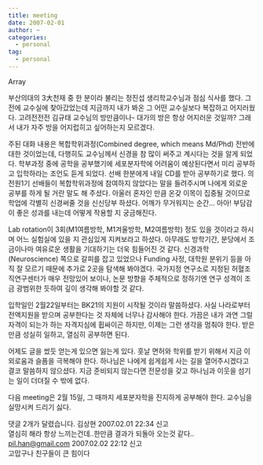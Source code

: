 ```yaml
---
title: meeting
date: 2007-02-01
author: ~
categories:
  - personal
tag:
  - personal
---
```




Array

부산의대의 3大천재 중 한 분이라 불리는 정진섭 생리학교수님과 점심 식사를 했다. 그 전에 교수실에 찾아갔었는데 지금까지 내가 봐온 그 어떤 교수실보다 복잡하고 어지러웠다. 고려전전전 김규태 교수님의 방만큼이나-
대가의 방은 항상 어지러운 것일까? 그래서 내가 자주 방을 어지럽히고 싶어하는지 모르겠다.

주된 대화 내용은 복합학위과정(Combined degree, which means Md/Phd) 전반에 대한 것이었는데, 다행히도 교수님께서 신경을 참 많이 써주고 계시다는 것을 알게 되었다. 학부과정 중에 공학을 공부했기에 세포분자학에 어려움이 예상된다면서 미리 공부하고 입학하라는 조언도 듣게 되었다. 선배 한분에게 내일 CD를 받아 공부하기로 했다. 의전원1기 선배들이 복합학위과정에 참여하지 않았다는 말을 들려주시며 나에게 외로운 공부를 하게 될 거란 말도 해 주셨다. 아울러 혼자인 만큼 온갖 이목이 집중될 것이므로 학업에 각별히 신경써줄 것을 신신당부 하셨다. 어깨가 무거워지는 순간... 아아! 부담감이 좋은 성과를 내는데 어떻게 작용할 지 궁금해진다.

Lab rotation이 3회(M1여름방학, M1겨울방학, M2여름방학) 정도 있을 것이라고 하시며 어느 실험실에 있을 지 관심있게 지켜보라고 하셨다. 아무래도 방학기간, 분당에서 조금이나마 여유로운 생활을 기대하기는 더욱 힘들어진 것 같다. 신경과학(Neuroscience) 쪽으로 갈피를 잡고 있었으나 Funding 사정, 대학원 분위기 등을 아직 잘 모르기 때문에 추가로 2곳을 탐색해 봐야겠다. 국가지정 연구소로 지정된 허혈조직연구센터가 매우 전망있어 보이나, 논문 방향을 주체적으로 정하기엔 연구 성격이 조금 광범위한 듯하여 깊이 생각해 봐야할 것 같다.

입학일인 2월22일부터는 BK21의 지원이 시작될 것이라 말씀하셨다. 사실 나라로부터 전액지원을 받으며 공부한다는 것 자체에 너무나 감사해야 한다. 가끔은 내가 과연 그럴 자격이 되는가 하는 자격지심에 휩싸이곤 하지만, 이제는 그런 생각을 멈춰야 한다. 받은만큼 성실히 일하고, 열심히 공부하면 된다.

어제도 글을 썼듯 얻는게 있으면 잃는게 있다. 훗날 면허와 학위를 받기 위해서 지금 이 외로움과 슬픔을 극복해야 한다. 하나님은 나에게 쉽게쉽게 사는 길을 열어주시겠다고 결코 말씀하지 않으셨다. 지금 준비되지 않는다면 전문성을 갖고 하나님과 이웃을 섬기는 일이 더뎌질 수 밖에 없다.

다음 meeting은 2월 15일, 그 때까지 세포분자학을 진지하게 공부해야 한다. 교수님을 실망시켜 드리기 싫다.



 댓글  2개가 달렸습니다.
 김상현 2007.02.01 22:34 신고   
열심히 해라
항상 느끼는건데..한만큼 결과가 되돌아 오는것 같다..
 pil.han@gmail.com 2007.02.02 22:12 신고   
고맙구나 친구들이 큰 힘이다




